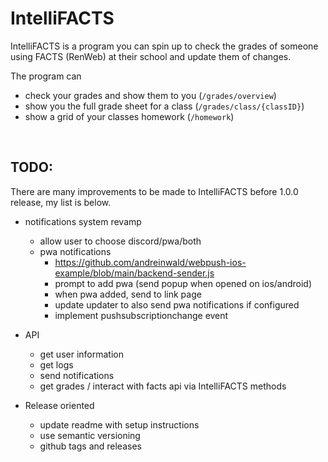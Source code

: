 # IntelliFACTS
IntelliFACTS is a program you can spin up to check the grades of someone using FACTS (RenWeb) at their school and update them of changes.

The program can
* check your grades and show them to you (`/grades/overview`)
* show you the full grade sheet for a class (`/grades/class/{classID}`)
* show a grid of your classes homework (`/homework`)

<br />

## TODO:

There are many improvements to be made to IntelliFACTS before 1.0.0 release, my list is below.

* notifications system revamp
  * allow user to choose discord/pwa/both
  * pwa notifications
    * https://github.com/andreinwald/webpush-ios-example/blob/main/backend-sender.js
    * prompt to add pwa (send popup when opened on ios/android)
    * when pwa added, send to link page
    * update updater to also send pwa notifications if configured
    * implement pushsubscriptionchange event

* API
  * get user information
  * get logs
  * send notifications
  * get grades / interact with facts api via IntelliFACTS methods

* Release oriented
  * update readme with setup instructions
  * use semantic versioning
  * github tags and releases